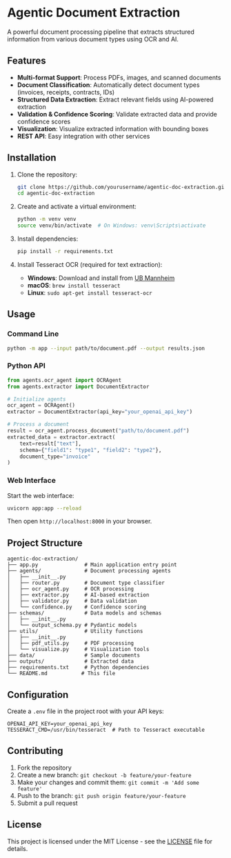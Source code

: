 # Agentic Document Extraction

A powerful document processing pipeline that extracts structured information from various document types using OCR and AI.

## Features

- **Multi-format Support**: Process PDFs, images, and scanned documents
- **Document Classification**: Automatically detect document types (invoices, receipts, contracts, IDs)
- **Structured Data Extraction**: Extract relevant fields using AI-powered extraction
- **Validation & Confidence Scoring**: Validate extracted data and provide confidence scores
- **Visualization**: Visualize extracted information with bounding boxes
- **REST API**: Easy integration with other services

## Installation

1. Clone the repository:
   ```bash
   git clone https://github.com/yourusername/agentic-doc-extraction.git
   cd agentic-doc-extraction
   ```

2. Create and activate a virtual environment:
   ```bash
   python -m venv venv
   source venv/bin/activate  # On Windows: venv\Scripts\activate
   ```

3. Install dependencies:
   ```bash
   pip install -r requirements.txt
   ```

4. Install Tesseract OCR (required for text extraction):
   - **Windows**: Download and install from [UB Mannheim](https://github.com/UB-Mannheim/tesseract/wiki)
   - **macOS**: `brew install tesseract`
   - **Linux**: `sudo apt-get install tesseract-ocr`

## Usage

### Command Line

```bash
python -m app --input path/to/document.pdf --output results.json
```

### Python API

```python
from agents.ocr_agent import OCRAgent
from agents.extractor import DocumentExtractor

# Initialize agents
ocr_agent = OCRAgent()
extractor = DocumentExtractor(api_key="your_openai_api_key")

# Process a document
result = ocr_agent.process_document("path/to/document.pdf")
extracted_data = extractor.extract(
    text=result["text"],
    schema={"field1": "type1", "field2": "type2"},
    document_type="invoice"
)
```

### Web Interface

Start the web interface:
```bash
uvicorn app:app --reload
```

Then open `http://localhost:8000` in your browser.

## Project Structure

```
agentic-doc-extraction/
├── app.py               # Main application entry point
├── agents/              # Document processing agents
│   ├── __init__.py
│   ├── router.py        # Document type classifier
│   ├── ocr_agent.py     # OCR processing
│   ├── extractor.py     # AI-based extraction
│   ├── validator.py     # Data validation
│   └── confidence.py    # Confidence scoring
├── schemas/             # Data models and schemas
│   ├── __init__.py
│   └── output_schema.py # Pydantic models
├── utils/               # Utility functions
│   ├── __init__.py
│   ├── pdf_utils.py     # PDF processing
│   └── visualize.py     # Visualization tools
├── data/                # Sample documents
├── outputs/             # Extracted data
├── requirements.txt     # Python dependencies
└── README.md           # This file
```

## Configuration

Create a `.env` file in the project root with your API keys:

```env
OPENAI_API_KEY=your_openai_api_key
TESSERACT_CMD=/usr/bin/tesseract  # Path to Tesseract executable
```

## Contributing

1. Fork the repository
2. Create a new branch: `git checkout -b feature/your-feature`
3. Make your changes and commit them: `git commit -m 'Add some feature'`
4. Push to the branch: `git push origin feature/your-feature`
5. Submit a pull request

## License

This project is licensed under the MIT License - see the [LICENSE](LICENSE) file for details.
